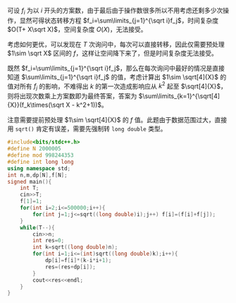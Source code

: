可设 $f_i$ 为以 $i$ 开头的方案数，由于最后由于操作数很多所以不用考虑还剩多少次操作，显然可得状态转移方程 $f_i=\sum\limits_{j=1}^{\sqrt i}f_j$，时间复杂度 $O(T+ X\sqrt X)$，空间复杂度 $O(X)$，无法接受。

考虑如何更优，可以发现在 $T$ 次询问中，每次可以直接转移，因此仅需要预处理 $1\sim \sqrt X$ 区间的 $f$，这样让空间降下来了，但是时间复杂度无法接受。

既然 $f_i=\sum\limits_{j=1}^{\sqrt i}f_j$，那么在每次询问中最好的情况是直接知道 $\sum\limits_{j=1}^{\sqrt i}f_j$ 的值，考虑计算出 $1\sim \sqrt[4]{X}$ 的值对所有 $f_j$ 的影响，不难得出 $k$ 的第一次造成影响应从 $k^2$ 起至 $\sqrt[4]{X}$，则将出现次数乘上方案数即为最终答案，答案为 $\sum\limits_{k=1}^{\sqrt[4]{X}}(f_k\times(\sqrt X - k^2+1))$。

注意需要提前预处理 $1\sim \sqrt[4]{X}$ 的 $f$ 值。此题由于数据范围过大，直接用 ``sqrt()`` 肯定有误差，需要先强制转 ``long double`` 类型。

```cpp
#include<bits/stdc++.h>
#define N 2000005
#define mod 998244353
#define int long long
using namespace std;
int n,m,dp[N],f[N];
signed main(){
    int T;
    cin>>T;
    f[1]=1;
    for(int i=2;i<=500000;i++){
        for(int j=1;j<=sqrt((long double)i);j++) f[i]=(f[i]+f[j]);
    }
    while(T--){
        cin>>n;
        int res=0;
        int k=sqrt((long double)n);
        for(int i=1;i<=(int)sqrt((long double)k);i++){
            dp[i]=f[i]*(k-i*i+1);
            res=(res+dp[i]);
        }
        cout<<res<<endl;
    }
}
```